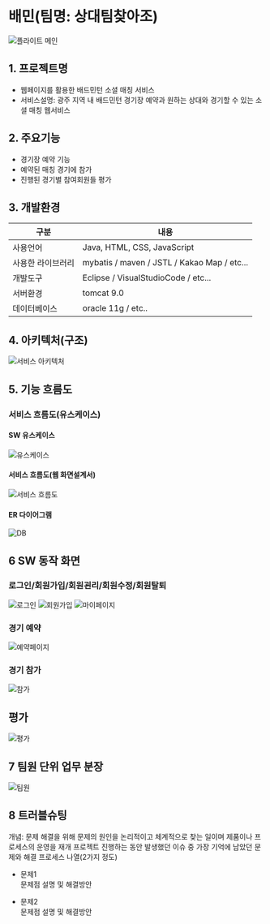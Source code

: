 # 배민(팀명: 상대팀찾아조)
![플라이트 메인](https://user-images.githubusercontent.com/100273022/170900835-cf4c5fd6-f9c5-41a1-b82c-fb1fbb2a3efd.png)

## 1. 프로젝트명
* 웹페이지를 활용한 배드민턴 소셜 매칭 서비스
* 서비스설명: 광주 지역 내 배드민턴 경기장 예약과 원하는 상대와 경기할 수 있는 소셜 매칭 웹서비스

## 2. 주요기능
* 경기장 예약 기능
* 예약된 매칭 경기에 참가
* 진행된 경기별 참여회원들 평가

## 3. 개발환경
|구분|내용|
|------|---|
|사용언어|Java, HTML, CSS, JavaScript|
|사용한 라이브러리| mybatis / maven / JSTL / Kakao Map / etc...|
|개발도구|Eclipse /  VisualStudioCode / etc...|
|서버환경|tomcat 9.0|
|데이터베이스| oracle 11g / etc..|

## 4. 아키텍처(구조)
![서비스 아키텍처](https://user-images.githubusercontent.com/25995055/169925538-15867bd9-aa0b-42fc-a39b-88981e926e51.png)


## 5. 기능 흐름도
### 서비스 흐름도(유스케이스)
#### SW 유스케이스
![유스케이스](https://user-images.githubusercontent.com/100273022/170901510-4af5e62e-ff96-4a71-be7c-212ce1f347d1.png)

#### 서비스 흐름도(웹 화면설계서)
![서비스 흐름도](https://user-images.githubusercontent.com/100273022/170901515-63afb5cd-3cfe-447d-a07e-ce89c56261cf.png)

#### ER 다이어그램
![DB](https://user-images.githubusercontent.com/100273022/170901530-e5a0dc00-59bf-4d53-992a-7909f0cb06e1.png)


## 6 SW 동작 화면

### 로그인/회원가입/회원괸리/회원수정/회원탈퇴
![로그인](https://user-images.githubusercontent.com/100273022/170904348-a61a9d01-ee54-455c-9869-b11c296664e9.png)
![회원가입](https://user-images.githubusercontent.com/100273022/170904380-a8b85835-e5d5-4ea6-8b53-511dd130bb8a.png)
![마이페이지](https://user-images.githubusercontent.com/100273022/170904390-ca257129-a7bc-4386-9634-c4238d2b2fd9.png)

### 경기 예약
![예약페이지](https://user-images.githubusercontent.com/100273022/170901578-62cb93d9-5b6f-4af2-865a-8779df2b59a3.png)

### 경기 참가
![참가](https://user-images.githubusercontent.com/100273022/170901589-6501169c-202c-45d0-9c39-92b56f20680d.png)

##  평가
![평가](https://user-images.githubusercontent.com/100273022/170901605-569b1d2c-9169-49b9-a213-836b02d19c26.png)

## 7 팀원 단위 업무 분장
![팀원](https://user-images.githubusercontent.com/100273022/170901619-278beeb8-c9be-4636-8709-de17151d9e26.png)

## 8 트러블슈팅
개념: 문제 해결을 위해 문제의 원인을 논리적이고 체계적으로 찾는 일이며 제품이나 프로세스의 운영을 재개
프로젝트 진행하는 동안 발생했던 이슈 중 가장 기억에 남았던 문제와 해결 프로세스 나열(2가지 정도)
* 문제1<br>
 문제점 설명 및 해결방안
 
* 문제2<br>
 문제점 설명 및 해결방안

